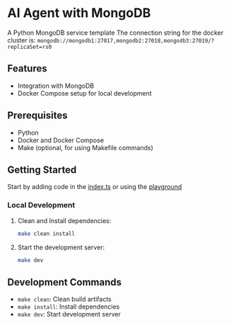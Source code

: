 # AI Agent with MongoDB

A Python MongoDB service template
The connection string for the docker cluster is:
`mongodb://mongodb1:27017,mongodb2:27018,mongodb3:27019/?replicaSet=rs0`

## Features

- Integration with MongoDB
- Docker Compose setup for local development

## Prerequisites

- Python
- Docker and Docker Compose
- Make (optional, for using Makefile commands)

## Getting Started

Start by adding code in the [index.ts](src/main.py) or using the [playground](playground.ipynb)

### Local Development

1. Clean and Install dependencies:

   ```bash
   make clean install
   ```

2. Start the development server:
   ```bash
   make dev
   ```

## Development Commands

- `make clean`: Clean build artifacts
- `make install`: Install dependencies
- `make dev`: Start development server
